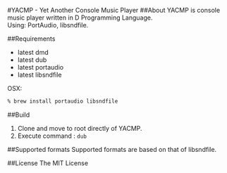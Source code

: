 #YACMP - Yet Another Console Music Player
##About
YACMP is console music player written in D Programming Language.  
Using: PortAudio, libsndfile.  
  
  
##Requirements
* latest dmd
* latest dub
* latest portaudio
* latest libsndfile

OSX:

```zsh
% brew install portaudio libsndfile
```
  
  
##Build
1. Clone and move to root directly of YACMP.  
2. Execute command : `dub`
  
  
##Supported formats
Supported formats are based on that of libsndfile.  
  
  
##License
The MIT License
